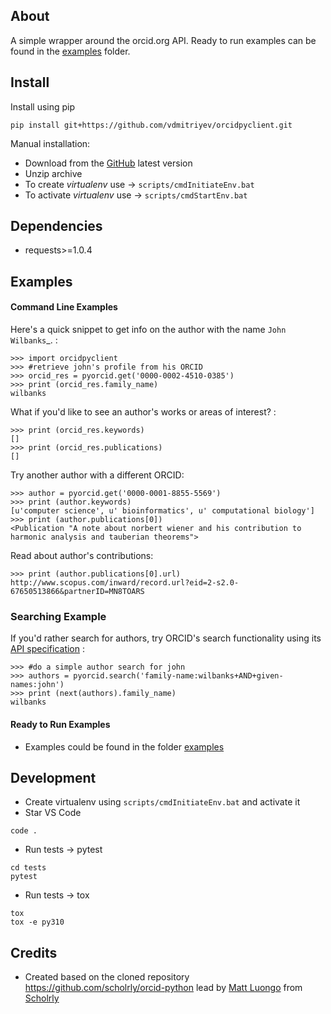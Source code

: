 ## About

A simple wrapper around the orcid.org API. Ready to run examples can be found in the [examples](examples) folder.

## Install

Install using pip
```
pip install git+https://github.com/vdmitriyev/orcidpyclient.git
```

Manual installation:

* Download from the [GitHub](https://github.com/vdmitriyev/orcidpyclient/archive/master.zip) latest version
* Unzip archive
* To create *virtualenv* use -> ```scripts/cmdInitiateEnv.bat```
* To activate *virtualenv* use -> ```scripts/cmdStartEnv.bat```

## Dependencies

* requests>=1.0.4

## Examples

#### Command Line Examples

Here's a quick snippet to get info on the author with the name `John Wilbanks`_. :

    >>> import orcidpyclient
    >>> #retrieve john's profile from his ORCID
    >>> orcid_res = pyorcid.get('0000-0002-4510-0385')
    >>> print (orcid_res.family_name)
    wilbanks

What if you'd like to see an author's works or areas of interest? :

    >>> print (orcid_res.keywords)
    []
    >>> print (orcid_res.publications)
    []

Try another author with a different ORCID:

    >>> author = pyorcid.get('0000-0001-8855-5569')
    >>> print (author.keywords)
    [u'computer science', u' bioinformatics', u' computational biology']
    >>> print (author.publications[0])
    <Publication "A note about norbert wiener and his contribution to harmonic analysis and tauberian theorems">

Read about author's contributions:

    >>> print (author.publications[0].url)
    http://www.scopus.com/inward/record.url?eid=2-s2.0-67650513866&partnerID=MN8TOARS

### Searching Example

If you'd rather search for authors, try ORCID's search functionality using its
[API specification](https://members.orcid.org/api/tutorial/search-orcid-registry) :

    >>> #do a simple author search for john
    >>> authors = pyorcid.search('family-name:wilbanks+AND+given-names:john')
    >>> print (next(authors).family_name)
    wilbanks

#### Ready to Run Examples

* Examples could be found in the folder [examples](examples)

## Development

* Create virtualenv using ```scripts/cmdInitiateEnv.bat``` and activate it
* Star VS Code
```
code .
```
* Run tests -> pytest
```
cd tests
pytest
```
* Run tests -> tox
```
tox
tox -e py310
```

## Credits

* Created based on the cloned repository https://github.com/scholrly/orcid-python lead by [Matt Luongo](https://github.com/mhluongo) from [Scholrly](https://github.com/scholrly/)
